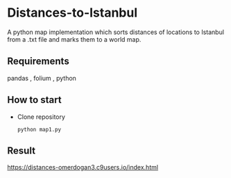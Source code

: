 # Distances-to-Istanbul

A python map implementation which sorts distances of locations to Istanbul from a .txt file and marks them to a world map.

## Requirements

pandas , folium , python

## How to start
- Clone repository

  `python map1.py`

## Result
https://distances-omerdogan3.c9users.io/index.html
